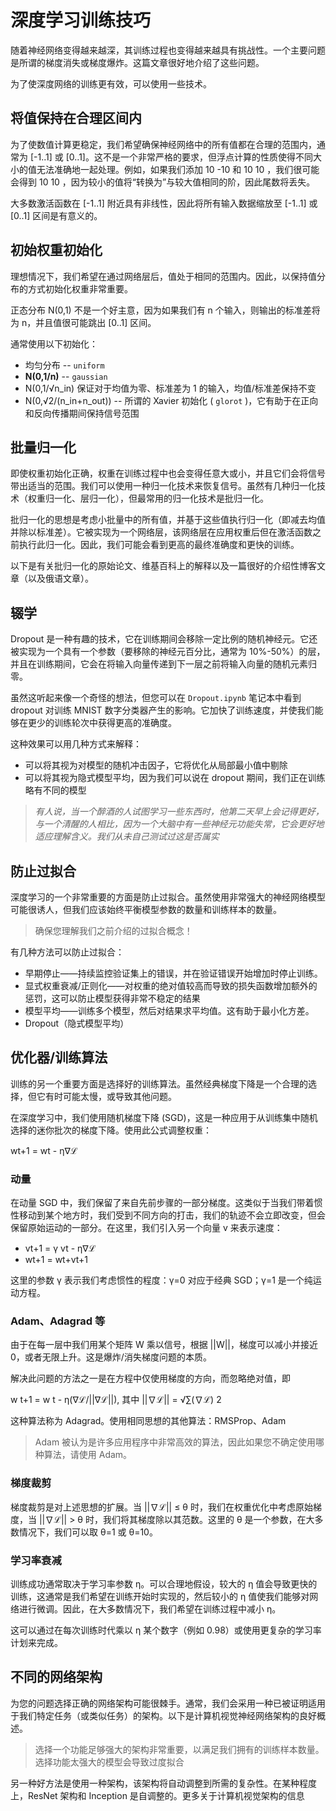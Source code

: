 # 深度学习训练技巧



随着神经网络变得越来越深，其训练过程也变得越来越具有挑战性。一个主要问题是所谓的梯度消失或梯度爆炸。这篇文章很好地介绍了这些问题。

为了使深度网络的训练更有效，可以使用一些技术。

## 将值保持在合理区间内



为了使数值计算更稳定，我们希望确保神经网络中的所有值都在合理的范围内，通常为 [-1..1] 或 [0..1]。这不是一个非常严格的要求，但浮点计算的性质使得不同大小的值无法准确地一起处理。例如，如果我们添加 10 -10 和 10 10 ，我们很可能会得到 10 10 ，因为较小的值将“转换为”与较大值相同的阶，因此尾数将丢失。

大多数激活函数在 [-1..1] 附近具有非线性，因此将所有输入数据缩放至 [-1..1] 或 [0..1] 区间是有意义的。

## 初始权重初始化



理想情况下，我们希望在通过网络层后，值处于相同的范围内。因此，以保持值分布的方式初始化权重非常重要。

正态分布 N(0,1) 不是一个好主意，因为如果我们有 n 个输入，则输出的标准差将为 n，并且值很可能跳出 [0..1] 区间。

通常使用以下初始化：

- 均匀分布 -- `uniform`
- **N(0,1/n)** -- `gaussian`
- N(0,1/√n_in) 保证对于均值为零、标准差为 1 的输入，均值/标准差保持不变
- N(0,√2/(n_in+n_out)) -- 所谓的 Xavier 初始化 ( `glorot` )，它有助于在正向和反向传播期间保持信号范围

##  批量归一化



即使权重初始化正确，权重在训练过程中也会变得任意大或小，并且它们会将信号带出适当的范围。我们可以使用一种归一化技术来恢复信号。虽然有几种归一化技术（权重归一化、层归一化），但最常用的归一化技术是批归一化。

批归一化的思想是考虑小批量中的所有值，并基于这些值执行归一化（即减去均值并除以标准差）。它被实现为一个网络层，该网络层在应用权重后但在激活函数之前执行此归一化。因此，我们可能会看到更高的最终准确度和更快的训练。

以下是有关批归一化的原始论文、维基百科上的解释以及一篇很好的介绍性博客文章（以及俄语文章）。

##  辍学



Dropout 是一种有趣的技术，它在训练期间会移除一定比例的随机神经元。它还被实现为一个具有一个参数（要移除的神经元百分比，通常为 10%-50%）的层，并且在训练期间，它会在将输入向量传递到下一层之前将输入向量的随机元素归零。

虽然这听起来像一个奇怪的想法，但您可以在 `Dropout.ipynb` 笔记本中看到 dropout 对训练 MNIST 数字分类器产生的影响。它加快了训练速度，并使我们能够在更少的训练轮次中获得更高的准确度。

这种效果可以用几种方式来解释：

- 可以将其视为对模型的随机冲击因子，它将优化从局部最小值中剔除
- 可以将其视为隐式模型平均，因为我们可以说在 dropout 期间，我们正在训练略有不同的模型

> *有人说，当一个醉酒的人试图学习一些东西时，他第二天早上会记得更好，与一个清醒的人相比，因为一个大脑中有一些神经元功能失常，它会更好地适应理解含义。我们从未自己测试过这是否属实*

##  防止过拟合



深度学习的一个非常重要的方面是防止过拟合。虽然使用非常强大的神经网络模型可能很诱人，但我们应该始终平衡模型参数的数量和训练样本的数量。

> 确保您理解我们之前介绍的过拟合概念！

有几种方法可以防止过拟合：

- 早期停止——持续监控验证集上的错误，并在验证错误开始增加时停止训练。
- 显式权重衰减/正则化——对权重的绝对值较高而导致的损失函数增加额外的惩罚，这可以防止模型获得非常不稳定的结果
- 模型平均——训练多个模型，然后对结果求平均值。这有助于最小化方差。
- Dropout（隐式模型平均）

## 优化器/训练算法



训练的另一个重要方面是选择好的训练算法。虽然经典梯度下降是一个合理的选择，但它有时可能太慢，或导致其他问题。

在深度学习中，我们使用随机梯度下降 (SGD)，这是一种应用于从训练集中随机选择的迷你批次的梯度下降。使用此公式调整权重：

wt+1 = wt - η∇ℒ

###  动量



在动量 SGD 中，我们保留了来自先前步骤的一部分梯度。这类似于当我们带着惯性移动到某个地方时，我们受到不同方向的打击，我们的轨迹不会立即改变，但会保留原始运动的一部分。在这里，我们引入另一个向量 v 来表示速度：

- vt+1 = γ vt - η∇ℒ
- wt+1 = wt+vt+1

这里的参数 γ 表示我们考虑惯性的程度：γ=0 对应于经典 SGD；γ=1 是一个纯运动方程。

###  Adam、Adagrad 等



由于在每一层中我们用某个矩阵 W 乘以信号，根据 ||W||，梯度可以减小并接近 0，或者无限上升。这是爆炸/消失梯度问题的本质。

解决此问题的方法之一是在方程中仅使用梯度的方向，而忽略绝对值，即

w t+1 = w t - η(∇ℒ/||∇ℒ||), 其中 ||∇ℒ|| = √∑(∇ℒ) 2

这种算法称为 Adagrad。使用相同思想的其他算法：RMSProp、Adam

> Adam 被认为是许多应用程序中非常高效的算法，因此如果您不确定使用哪种算法，请使用 Adam。

###  梯度裁剪



梯度裁剪是对上述思想的扩展。当 ||∇ℒ|| ≤ θ 时，我们在权重优化中考虑原始梯度，当 ||∇ℒ|| > θ 时，我们将其梯度除以其范数。这里的 θ 是一个参数，在大多数情况下，我们可以取 θ=1 或 θ=10。

###  学习率衰减



训练成功通常取决于学习率参数 η。可以合理地假设，较大的 η 值会导致更快的训练，这通常是我们希望在训练开始时实现的，然后较小的 η 值使我们能够对网络进行微调。因此，在大多数情况下，我们希望在训练过程中减小 η。

这可以通过在每次训练时代乘以 η 某个数字（例如 0.98）或使用更复杂的学习率计划来完成。

## 不同的网络架构



为您的问题选择正确的网络架构可能很棘手。通常，我们会采用一种已被证明适用于我们特定任务（或类似任务）的架构。以下是计算机视觉神经网络架构的良好概述。

> 选择一个功能足够强大的架构非常重要，以满足我们拥有的训练样本数量。选择功能太强大的模型会导致过度拟合

另一种好方法是使用一种架构，该架构将自动调整到所需的复杂性。在某种程度上，ResNet 架构和 Inception 是自调整的。更多关于计算机视觉架构的信息

